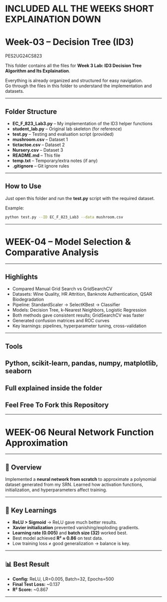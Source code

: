 # INCLUDED ALL THE WEEKS SHORT EXPLAINATION DOWN
# Week-03 – Decision Tree (ID3)

PES2UG24CS823

This folder contains all the files for **Week 3 Lab: ID3 Decision Tree Algorithm and Its Explaination**.

Everything is already organized and structured for easy navigation.  
Go through the files in this folder to understand the implementation and datasets.

---

## Folder Structure
- **EC_F_823_Lab3.py** – My implementation of the ID3 helper functions
- **student_lab.py** – Original lab skeleton (for reference)
- **test.py** – Testing and evaluation script (provided)
- **mushroom.csv** – Dataset 1
- **tictactoe.csv** – Dataset 2
- **Nursery.csv** – Dataset 3
- **README.md** – This file
- **temp.txt** – Temporary/extra notes (if any)
- **.gitignore** – Git ignore rules

---

## How to Use
Just open this folder and run the **test.py** script with the required dataset.

Example:
```bash
python test.py --ID EC_F_823_Lab3 --data mushroom.csv
```

---

# WEEK-04 – Model Selection & Comparative Analysis   

---

## Highlights  
- Compared Manual Grid Search vs GridSearchCV  
- Datasets: Wine Quality, HR Attrition, Banknote Authentication, QSAR Biodegradation  
- Pipeline: StandardScaler → SelectKBest → Classifier  
- Models: Decision Tree, k-Nearest Neighbors, Logistic Regression  
- Both methods gave consistent results; GridSearchCV was faster  
- Generated confusion matrices and ROC curves  
- Key learnings: pipelines, hyperparameter tuning, cross-validation  

---

## Tools  
Python, scikit-learn, pandas, numpy, matplotlib, seaborn  
---

## Full explained inside the folder
## Feel Free To Fork this Repository

---
# WEEK-06 Neural Network Function Approximation 
---

## 📌 Overview
Implemented a **neural network from scratch** to approximate a polynomial dataset generated from my SRN. Learned how activation functions, initialization, and hyperparameters affect training.

---
## 🔑 Key Learnings
- **ReLU > Sigmoid** → ReLU gave much better results.  
- **Xavier initialization** prevented vanishing/exploding gradients.  
- **Learning rate (0.005)** and **batch size (32)** worked best.  
- Best model achieved **R² ≈ 0.86** on test data.  
- Low training loss ≠ good generalization → balance is key.  

---

## 📊 Best Result
- **Config:** ReLU, LR=0.005, Batch=32, Epochs=500  
- **Final Test Loss:** ~0.137  
- **R² Score:** ~0.867  

---
